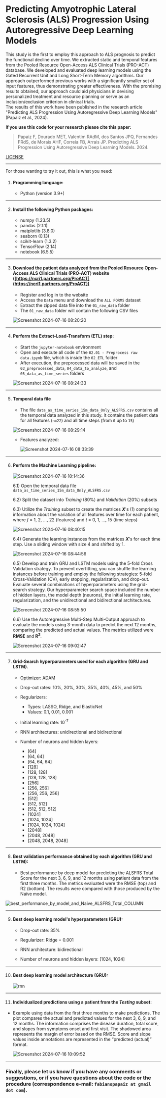 # Predicting Amyotrophic Lateral Sclerosis (ALS) Progression Using Autoregressive Deep Learning Models


This study is the first to employ this approach to ALS prognosis to predict the functional decline over time. We extracted static and temporal features from the Pooled Resource Open-Access ALS Clinical Trials (PRO-ACT) database. We developed and evaluated deep learning models using the Gated Recurrent Unit and Long Short-Term Memory algorithms. Our approach outperformed previous works with a significantly smaller set of input features, thus demonstrating greater effectiveness. With the promising results obtained, our approach could aid physicians in devising personalized treatment and resource planning or serve as an inclusion/exclusion criterion in clinical trials.  
The results of this work have been published in the research article "Predicting ALS Progression Using Autoregressive Deep Learning Models" (Papaiz et al., 2024).


**If you use this code for your research please cite this paper:**

> Papaiz F, Dourado MET, Valentim RAdM, dos Santos JPQ, Fernandes FRdS, de Morais AHF, Correia FB, Arrais JP. Predicting ALS Progression Using Autoregressive Deep Learning Models. 2024.
   
[LICENSE](LICENSE)

---
For those wanting to try it out, this is what you need:
1) #### Programming language:
     - Python (version 3.9+)

---

2) #### Install the following Python packages: </h3>

    - numpy (1.23.5)
    - pandas (2.1.1)
    - matplotlib (3.8.0)
    - seaborn (0.13)
    - scikit-learn (1.3.2)
    - TensorFlow (2.14)
    - notebook (6.5.5)

---

3) #### Download the patient data analyzed from the Pooled Resource Open-Access ALS Clinical Trials (PRO-ACT) website ([https://ncri1.partners.org/ProACT](https://ncri1.partners.org/ProACT))
   
    - Register and log in to the website
    - Access the `Data` menu and download the `ALL FORMS` dataset
    - Extract the zipped data file into the `01_raw_data` folder
    - The `01_raw_data` folder will contain the following CSV files

     ![Screenshot 2024-07-16 08:20:20](https://github.com/user-attachments/assets/ac9848ad-7f55-4dff-bd93-7b1defbf5a81)

      
---
      
4) #### Perform the Extract-Load-Transform (ETL) step:    
    - Start the `jupyter-notebook` environment 
    - Open and execute all code of the `02.01 - Preprocess raw data.ipynb` file, which is inside the `02_ETL` folder
    - After execution, the preprocessed data will be saved in the `03_preprocessed_data`, `04_data_to_analyze`, and `05_data_as_time_series` folders

    ![Screenshot 2024-07-16 08:24:33](https://github.com/user-attachments/assets/e1e9534c-a41f-4e8a-ab51-5e82ba480611)


---
      
5) #### Temporal data file
    - The file `data_as_time_series_15m_data_Only_ALSFRS.csv` contains all the temporal data analyzed in this study. It contains the patient data for all features (`n=22`) and all time steps (from `0` up to `15`)

    ![Screenshot 2024-07-16 08:29:14](https://github.com/user-attachments/assets/34d5c880-b2d5-4f1a-97b8-5f9b65c8102c)


    - Features analyzed:

        ![Screenshot 2024-07-16 08:33:39](https://github.com/user-attachments/assets/d7a55da2-7394-450e-b87c-a58da4e3961e)

      

---

6) #### Perform the Machine Learning pipeline:

      ![Screenshot 2024-07-16 10:14:36](https://github.com/user-attachments/assets/3eaeae7b-eeb0-4132-bcc9-3535fa31f389)


    6.1) Open the temporal data file `data_as_time_series_15m_data_Only_ALSFRS.csv`

    6.2) Split the dataset into _Training_ (80%) and _Validation_ (20%) subsets
   
    6.3) Utilize the _Training_ subset to create the matrices **_X_**'s (1) comprising information about the variation of all features over time for each patient, where _f_ = 1, 2, ..., 22 (features) and _t_ = 0, 1, ..., 15 (time steps)

      ![Screenshot 2024-07-16 08:40:15](https://github.com/user-attachments/assets/a7d5f6f5-4428-4f7d-ac64-0b9507d80473)

   
   
    6.4) Generate the learning instances from the matrices **_X_**'s for each time step. Use a sliding window with size 4 and shifted by 1.
  
      ![Screenshot 2024-07-16 08:44:56](https://github.com/user-attachments/assets/f512bf2a-9dc4-4089-ad21-ad820b18c20a)

    
             
    6.5) Develop and train GRU and LSTM models using the 5-fold Cross Validation strategy. To prevent overfitting, you can shuffle the learning instances before training and employ the following strategies: 5-fold Cross-Validation (CV), early stopping, regularization, and drop-out. Evaluate several combinations of hyperparameters using the grid-search strategy. Our hyperparameter search space included the number of hidden layers, the model depth (neurons), the initial learning rate, regularization, and the unidirectional and bidirectional architectures.

      ![Screenshot 2024-07-16 08:55:50](https://github.com/user-attachments/assets/5e31ef36-dc45-4cf3-a620-cf9274a1c938)


    6.6) Use the Autoregressive Multi-Step Multi-Output approach to evaluate the models using 3-month data to predict the next 12 months, comparing the predicted and actual values. The metrics utilized were **RMSE** and **R<sup>2</sup>**.

      ![Screenshot 2024-07-16 09:02:47](https://github.com/user-attachments/assets/a58ee2cd-1e7b-4599-b898-7db92b793de9)





---

7) #### Grid-Search hyperparameters used for each algorithm (GRU and LSTM).

   - Optimizer: ADAM 

   - Drop-out rates: 10%, 20%, 30%, 35%, 40%, 45%, and 50%
   
   - Regularizers:
      - Types: LASSO, Ridge, and ElasticNet
      - Values: 0.1, 0.01, 0.001
    
   - Initial learning rate: 10<sup>-7</sup>

   - RNN architectures: unidirectional and bidirectional
     
   - Number of neurons and hidden layers:
       - [64]      
       - [64, 64]      
       - [64, 64, 64]      
       - [128]      
       - [128, 128]      
       - [128, 128, 128]      
       - [256]
       - [256, 256]       
       - [256, 256, 256]
       - [512]       
       - [512, 512]       
       - [512, 512, 512]       
       - [1024]       
       - [1024, 1024]       
       - [1024, 1024, 1024]       
       - [2048]       
       - [2048, 2048]       
       - [2048, 2048, 2048]       



---

8) #### Best validation performance obtained by each algorithm (GRU and LSTM):

   - Best performance by deep model for predicting the ALSFRS Total Score for the next 3, 6, 9, and 12 months using patient data from the first three months. The metrics evaluated were the RMSE (top) and R2 (bottom). The results were compared with those produced by the Naïve model.
      
![best_performance_by_model_and_Naive_ALSFRS_Total_COLUMN](https://github.com/user-attachments/assets/533a790d-dbe6-48b6-b79d-a00420239d87)


---

9) #### Best deep learning model's hyperparameters (GRU):

   - Drop-out rate: 35%
   
   - Regularizer: Ridge = 0.001
    
   - RNN architecture: bidirectional
     
   - Number of neurons and hidden layers: [1024, 1024]


---

10) #### Best deep learning model architecture (GRU):

      ![rnn](https://github.com/fabianopapaiz/autoregressive_deep_network_for_predicting_als_progression/assets/16102250/87baaf73-c88e-4d04-bf23-5ab4ec8c4e7d)

          
---

11) #### Individualized predictions using a patient from the _Testing_ subset:

   - Example using data from the first three months to make predictions. The plot compares the actual and predicted values for the next 3, 6, 9, and 12 months. The information comprises the disease duration, total score, and slopes from symptoms onset and first visit. The shadowed area represents the margin of error based on the RMSE. Score and slope values inside annotations are represented in the “predicted (actual)” format.

      ![Screenshot 2024-07-16 10:09:52](https://github.com/user-attachments/assets/503653ae-b2e9-458c-8947-620c7073f138)




---

### Finally, please let us know if you have any comments or suggestions, or if you have questions about the code or the procedure (correspondence e-mail: `fabianopapaiz at gmail dot com`).


